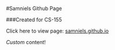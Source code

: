 #Samniels Github Page

###Created for CS-155

Click here to view page: [samniels.github.io](https://samniels.github.io)

*Custom* content!

